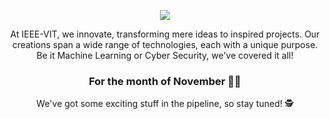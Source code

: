 

<p align="center">
  <img src="https://github.com/IEEE-VIT/.github/blob/main/profile/Hacktoberfest_banner.png">
</p>

<p align="center">
At IEEE-VIT, we innovate, transforming mere ideas to inspired projects. Our creations span a wide range of technologies, each with a unique purpose. Be it Machine Learning or Cyber Security, we've covered it all! 
</p>

<h3 align="center">
For the month of November 🐪🌞
</h3>

<p align="center">
We've got some exciting stuff in the pipeline, so stay tuned! 🕵️
</p>


